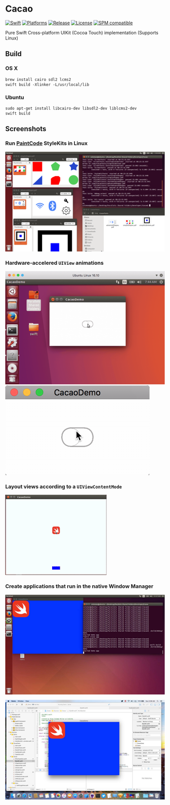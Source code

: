 # Cacao
[![Swift](https://img.shields.io/badge/swift-4.0-orange.svg?style=flat)](https://developer.apple.com/swift/)
[![Platforms](https://img.shields.io/badge/platform-osx%20%7C%20linux-lightgrey.svg)](https://developer.apple.com/swift/)
[![Release](https://img.shields.io/github/release/pureswift/cacao.svg)](https://github.com/PureSwift/Cacao/releases)
[![License](https://img.shields.io/badge/license-MIT-71787A.svg)](https://tldrlegal.com/license/mit-license)
[![SPM compatible](https://img.shields.io/badge/SPM-compatible-4BC51D.svg?style=flat)](https://github.com/apple/swift-package-manager)

Pure Swift Cross-platform UIKit (Cocoa Touch) implementation (Supports Linux)

## Build

### OS X
```
brew install cairo sdl2 lcms2
swift build -Xlinker -L/usr/local/lib
```

### Ubuntu
```
sudo apt-get install libcairo-dev libsdl2-dev liblcms2-dev
swift build
```

## Screenshots

### Run [PaintCode](http://www.paintcodeapp.com) StyleKits in Linux

![Image](Resources/ReadmeImages/UbuntuStyleKit.png)

### Hardware-accelered `UIView` animations

![Image](Resources/ReadmeImages/UbuntuSwitch.gif)
![Image](Resources/ReadmeImages/MacSwitch.gif)

### Layout views according to a `UIViewContentMode`

![Image](Resources/ReadmeImages/ContentMode.gif)

### Create applications that run in the native Window Manager

![Image](Resources/ReadmeImages/UbuntuWindow.jpg)

![Image](Resources/ReadmeImages/MacWindow.jpg)

